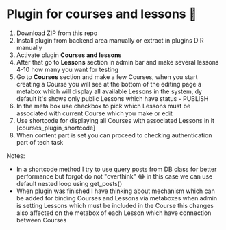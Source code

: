 # Plugin for courses and lessons 🚀

1. Download ZIP from this repo
2. Install plugin from backend area manually or extract in plugins DIR manually
3. Activate plugin **Courses and lessons**
4. After that go to **Lessons** section in admin bar and make several lessons 4-10 how many you want for testing
5. Go to **Courses** section and make a few Courses, when you start creating a Course you will see at the bottom of the editing page a metabox which will display all available Lessons in the system, dy default it's shows only public Lessons which have status - PUBLISH
6. In the meta box use checkbox to pick which Lessons must be associated with current Course which you make or edit
7. Use shortcode for displaying all Courses with associated Lessons in it [courses_plugin_shortcode]
8. When content part is set you can proceed to checking authentication part of tech task

Notes:
- In a shortcode method I try to use query posts from DB class for better performance but forgot do not "overthink" 😂 in this case we can use default nested loop using get_posts()
- When plugin was finished I have thinking about mechanism which can be added for binding Courses and Lessons via metaboxes when admin is setting Lessons which must be included in the Course this changes also affected on the metabox of each Lesson which have connection between Courses